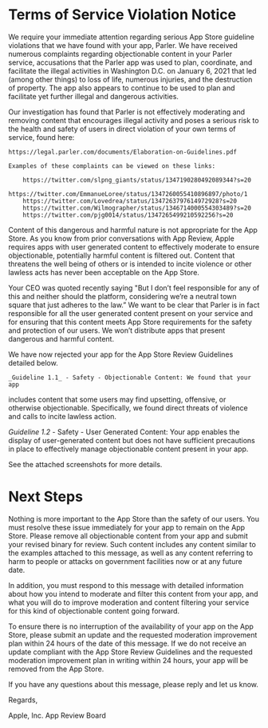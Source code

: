Terms of Service Violation Notice
=================================

We require your immediate attention regarding serious App Store guideline
violations that we have found with your app, Parler. We have received numerous
complaints regarding objectionable content in your Parler service, accusations
that the Parler app was used to plan, coordinate, and facilitate the illegal
activities in Washington D.C. on January 6, 2021 that led (among other things)
to loss of life, numerous injuries, and the destruction of property. The app
also appears to continue to be used to plan and facilitate yet further illegal
and dangerous activities.

Our investigation has found that Parler is not effectively moderating and
removing content that encourages illegal activity and poses a serious risk to
the health and safety of users in direct violation of your own terms of
service, found here:

	https://legal.parler.com/documents/Elaboration-on-Guidelines.pdf

	Examples of these complaints can be viewed on these links:

		https://twitter.com/slpng_giants/status/1347190280492089344?s=20
		https://twitter.com/EmmanueLoree/status/1347260055410896897/photo/1
		https://twitter.com/Lovedrea/status/1347263797614972928?s=20
		https://twitter.com/Wilmographer/status/1346714000554303489?s=20
		https://twitter.com/pjg0014/status/1347265499210592256?s=20

Content of this dangerous and harmful nature is not appropriate for the App
Store. As you know from prior conversations with App Review, Apple requires
apps with user generated content to effectively moderate to ensure
objectionable, potentially harmful content is filtered out. Content that
threatens the well being of others or is intended to incite violence or other
lawless acts has never been acceptable on the App Store.

Your CEO was quoted recently saying "But I don’t feel responsible for any of
this and neither should the platform, considering we’re a neutral town square
that just adheres to the law.” We want to be clear that Parler is in fact
responsible for all the user generated content present on your service and for
ensuring that this content meets App Store requirements for the safety and
protection of our users. We won’t distribute apps that present dangerous and
harmful content.

We have now rejected your app for the App Store Review Guidelines detailed below.

	_Guideline 1.1_ - Safety - Objectionable Content: We found that your app
  includes content that some users may find upsetting, offensive, or otherwise
  objectionable. Specifically, we found direct threats of violence and calls to
  incite lawless action.


  _Guideline 1.2_ - Safety - User Generated Content: Your app enables the
	display of user-generated content but does not have sufficient precautions in
	place to effectively manage objectionable content present in your app.

See the attached screenshots for more details.

Next Steps
==========

Nothing is more important to the App Store than the safety of our users. You
must resolve these issue immediately for your app to remain on the App Store.
Please remove all objectionable content from your app and submit your revised
binary for review. Such content includes any content similar to the examples
attached to this message, as well as any content referring to harm to people or
attacks on government facilities now or at any future date.

In addition, you must respond to this message with detailed information about
how you intend to moderate and filter this content from your app, and what you
will do to improve moderation and content filtering your service for this kind
of objectionable content going forward.

To ensure there is no interruption of the availability of your app on the App
Store, please submit an update and the requested moderation improvement plan
within 24 hours of the date of this message. If we do not receive an update
compliant with the App Store Review Guidelines and the requested moderation
improvement plan in writing within 24 hours, your app will be removed from the
App Store.

If you have any questions about this message, please reply and let us know.

Regards,

 
Apple, Inc.
App Review Board

